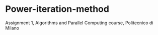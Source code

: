 # Power-iteration-method
Assignment 1, Algorithms and Parallel Computing course, Politecnico di Milano
